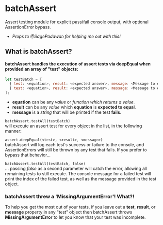 # batchAssert
Assert testing module for explicit pass/fail console output, with optional AssertionError bypass.
 * _Props to @SagePadawan for helping me out with this!_

## What is batchAssert?
#### batchAssert handles the execution of assert tests via deepEqual when provided an array of "test" objects:
```javascript
let testBatch = [
  { test: <equation>, result: <expected answer>, message: <Message to display on test failure> },
  { test: <equation>, result: <expected answer>, message: <Message to display on test failure> }
];
```
* **equation** can be any *value* or *function which returns a value*.
* **result** can be any *value* which **equation** is **expected to equal**.
* **message** is a *string* that will be printed if the test **fails**.

`batchAssert.testAll(testBatch)` <br>
 will execute an assert test for every object in the list, in the following manner:
 
 `assert.deepEqual(<test>, <result>, <message>)`<br>
 batchAssert will log each test's success or failure to the console, and AssertionErrors will still be thrown by any test that fails. If you prefer to bypass that behavior...
 
 `batchAssert.testAll(testBatch, false)` <br>
 ... passing _false_ as a second parameter will catch the error, allowing all remaining tests to still execute. The console message for a failed test will print the index of the failed test, as well as the message provided in the test object.

### batchAssert threw a 'MissingArgumentError'! What?!
To help you get the most out of your tests, if you leave out a **test**, **result**, or **message** property in any "test" object then batchAssert throws **MissingArgumentError** to let you know that your test was incomplete.
